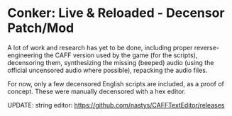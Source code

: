 # Conker: Live &amp; Reloaded - Decensor Patch/Mod

A lot of work and research has yet to be done, including proper reverse-engineering the CAFF version used by the game (for the scripts), decensoring them, synthesizing the missing (beeped) audio (using the official uncensored audio where possible), repacking the audio files.

For now, only a few decensored English scripts are included, as a proof of concept. These were manually decensored with a hex editor.

UPDATE: string editor: https://github.com/nastys/CAFFTextEditor/releases
